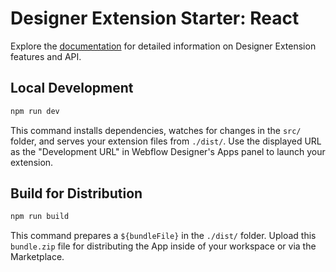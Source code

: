 # Designer Extension Starter: React

Explore the [documentation](https://docs.developers.webflow.com/v2.0.0/docs/create-a-designer-extensions) for detailed information on Designer Extension features and API.

## Local Development

```bash
npm run dev
```

This command installs dependencies, watches for changes in the `src/` folder, and serves your extension files from `./dist/`. Use the displayed URL as the "Development URL" in Webflow Designer's Apps panel to launch your extension.

## Build for Distribution

```bash
npm run build
```

This command prepares a `${bundleFile}` in the `./dist/` folder. Upload this `bundle.zip` file for distributing the App inside of your workspace or via the Marketplace.